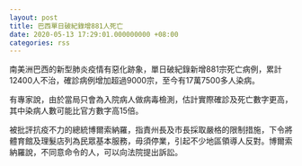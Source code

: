 ```yaml
---
layout: post
title: 巴西單日破紀錄增881人死亡
date: 2020-05-13 17:29:01.000000000 +08:00
categories: rss
---
```


南美洲巴西的新型肺炎疫情有惡化跡象，單日破紀錄新增881宗死亡病例，累計12400人不治，確診病例增加超過9000宗，至今有17萬7500多人染病。

有專家說，由於當局只會為入院病人做病毒檢測，估計實際確診及死亡數字更高，其中染病人數可能比官方數字高15倍。

被批評抗疫不力的總統博爾索納羅，指責州長及市長採取嚴格的限制措施，下令將體育館及理髮店列為民眾基本服務，毋須停業，引起不少地區領導人反對。博爾索納羅說，不同意命令的人，可以向法院提出訴訟。
